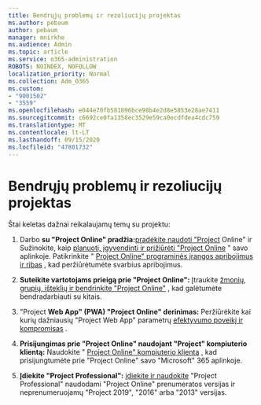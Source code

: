 ```yaml
---
title: Bendrųjų problemų ir rezoliucijų projektas
ms.author: pebaum
author: pebaum
manager: mnirkhe
ms.audience: Admin
ms.topic: article
ms.service: o365-administration
ROBOTS: NOINDEX, NOFOLLOW
localization_priority: Normal
ms.collection: Adm_O365
ms.custom:
- "9001502"
- "3559"
ms.openlocfilehash: e044e70fb581896bce98b4e2d8e5853e28ae7411
ms.sourcegitcommit: c6692ce0fa1358ec3529e59ca0ecdfdea4cdc759
ms.translationtype: MT
ms.contentlocale: lt-LT
ms.lasthandoff: 09/15/2020
ms.locfileid: "47801732"
---
```

# <a name="project-common-issues-and-resolutions"></a>Bendrųjų problemų ir rezoliucijų projektas

Štai keletas dažnai reikalaujamų temų su projektu:

1. Darbo **su "Project Online" pradžia:**[pradėkite naudoti "Project](https://docs.microsoft.com/ProjectOnline/get-started-with-project-online) Online" ir Sužinokite, kaip [planuoti, įgyvendinti ir prižiūrėti "Project Online](https://docs.microsoft.com/projectonline/project-online) " savo aplinkoje.   Patikrinkite " [Project Online" programinės įrangos apribojimus ir ribas](https://docs.microsoft.com/ProjectOnline/project-online-software-boundaries-and-limits) , kad peržiūrėtumėte svarbius apribojimus.

2. **Suteikite vartotojams prieigą prie "Project Online":** Įtraukite [žmonių, grupių, išteklių ir bendrinkite "Project Online"](https://docs.microsoft.com/projectonline/step-2-add-people-to-project-online) , kad galėtumėte bendradarbiauti su kitais. 

3. "Project **Web App" (PWA) "Project Online" derinimas:** Peržiūrėkite kai kurių dažniausių "Project Web App" parametrų [efektyvumo poveikį ir kompromisas](https://docs.microsoft.com/projectonline/tune-project-online-performance) .

4. **Prisijungimas prie "Project Online" naudojant "Project" kompiuterio klientą:** Naudokite " [Project Online" kompiuterio klientą](https://docs.microsoft.com/projectonline/connect-to-project-online-with-the-project-online-desktop-client) , kad prisijungtumėte prie "Project Online" savo "Microsoft" 365 aplinkoje. 

5. **Įdiekite "Project Professional":** [įdiekite ir naudokite](https://support.office.com/article/install-project-7059249b-d9fe-4d61-ab96-5c5bf435f281) "Project Professional" naudodami "Project Online" prenumeratos versijas ir neprenumeruojamų "Project 2019", "2016" arba "2013" versijas.
